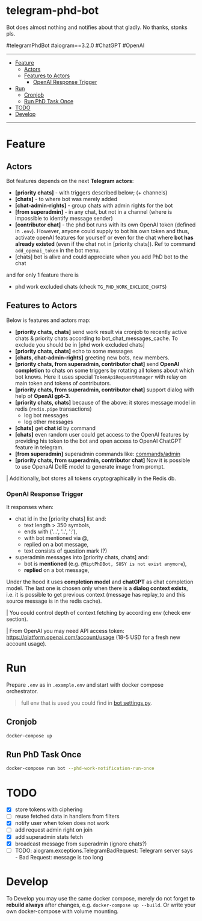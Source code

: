 # telegram-phd-bot
Bot does almost nothing and notifies about that gladly. No thanks, stonks pls.

#telegramPhdBot
#aiogram==3.2.0 
#ChatGPT 
#OpenAI

---

* [Feature](#feature)
   * [Actors](#actors)
   * [Features to Actors](#features-to-actors)
      * [OpenAI Response Trigger](#openai-response-trigger)
* [Run](#run)
   * [Cronjob](#cronjob)
   * [Run PhD Task Once](#run-phd-task-once)
* [TODO](#todo)
* [Develop](#develop)

---

# Feature

## Actors
Bot features depends on the next **Telegram actors**:
- **[priority chats]** - with triggers described below; (+ channels)
- **[chats]** - to where bot was merely added
- **[chat-admin-rights]** - group chats with admin rights for the bot
- **[from superadmin]** - in any chat, but not in a channel (where is impossible to identify message sender)
- **[contributor chat]** - the phd bot runs with its own OpenAI token (defined in `.env`). However, anyone could supply to bot his own token and thus, activate openAI features for yourself or even for the chat where **bot has already existed** (even if the chat not in [priority chats]). Ref to command `add_openai_token` in the bot menu.
- [chats] bot is alive and could appreciate when you add PhD bot to the chat

and for only 1 feature there is
- phd work excluded chats (check `TG_PHD_WORK_EXCLUDE_CHATS`)

## Features to Actors
Below is features and actors map:
- **[priority chats, chats]** send work result via cronjob to recently active chats & priority chats according to bot_chat_messages_cache. To exclude you should be in [phd work excluded chats]
- **[priority chats, chats]** echo to some messages
- **[chats, chat-admin-rights]** greeting new bots, new members.
- **[priority chats, from superadmin, contributor chat]** send **OpenAI completion** to chats on some triggers by rotating all tokens about which bot knows. Here it uses special `TokenApiRequestManager` with relay on main token and tokens of contributors.
- **[priority chats, from superadmin, contributor chat]** support dialog with help of **OpenAI gpt-3**.
- **[priority chats, chats]** because of the above: it stores message model in redis (`redis.pipe` transactions)
  - log bot messages
  - log other messages
- **[chats]** get **chat id** by command
- **[chats]** even random user could get access to the OpenAI features by providing his token to the bot and open access to OpenAI ChatGPT feature in telegram.
- **[from superadmin]** superadmin commands like: [commands/admin](bot/src/bot/handlers/commands/admin)
- **[priority chats, from superadmin, contributor chat]** Now it is possible to use OpenaAI DellE model to generate image from prompt.

| Additionally, bot stores all tokens cryptographically in the Redis db. 

### OpenAI Response Trigger
It responses when:

- chat id in the [priority chats] list and:
  - text length > 350 symbols,
  - ends with ('...', '..', ':'),
  - with bot mentioned via @,
  - replied on a bot message,
  - text consists of question mark (?)
- superadmin messages into [priority chats, chats] and:
  - bot is **mentioned** (e.g. `@MiptPhDBot, SUSY is not exist anymore`),
  - **replied** on a bot message,

Under the hood it uses **completion model** and **chatGPT** as chat completion model. 
The last one is chosen only when there is a **dialog context exists**, i.e. it is possible to get previous context (message has replay_to and this source message is in the redis cache).

| You could control depth of context fetching by according env (check env section). 

| From OpenAI you may need API access token: https://platform.openai.com/account/usage (18-5 USD for a fresh new account usage).

# Run
Prepare `.env` as in `.example.env` and start with docker compose orchestrator.

> full env that is used you could find in [bot settings.py](bot/src/config/settings.py).

## Cronjob
```bash
docker-compose up
```

## Run PhD Task Once
```bash
docker-compose run bot --phd-work-notification-run-once
```

# TODO
- [x] store tokens with ciphering
- [ ] reuse fetched data in handlers from filters
- [x] notify user when token does not work
- [ ] add request admin right on join
- [x] add superadmin stats fetch
- [x] broadcast message from superadmin (ignore chats?)
- [ ] TODO: aiogram.exceptions.TelegramBadRequest: Telegram server says - Bad Request: message is too long

# Develop
To Develop you may use the same docker compose, merely do not forget **to rebuild always** after changes, e.g. `docker-compose up --build`. Or write your own docker-compose with volume mounting.
